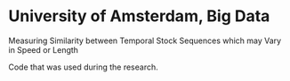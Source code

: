 # University of Amsterdam, Big Data

Measuring Similarity between Temporal Stock Sequences which may Vary in Speed or Length

Code that was used during the research.
